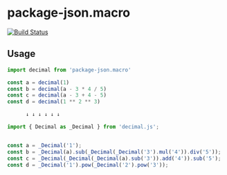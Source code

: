 # package-json.macro

[![Build Status](https://img.shields.io/circleci/project/github/haroenv/package-json.macro/master.svg?label=build&style=flat-square)](https://circleci.com/gh/haroenv/package-json.macro)

## Usage

```js
import decimal from 'package-json.macro'

const a = decimal(1)
const b = decimal(a - 3 * 4 / 5)
const c = decimal(a - 3 + 4 - 5)
const d = decimal(1 ** 2 ** 3)

      ↓ ↓ ↓ ↓ ↓ ↓

import { Decimal as _Decimal } from 'decimal.js';


const a = _Decimal('1');
const b = _Decimal(a).sub(_Decimal(_Decimal('3').mul('4')).div('5'));
const c = _Decimal(_Decimal(_Decimal(a).sub('3')).add('4')).sub('5');
const d = _Decimal('1').pow(_Decimal('2').pow('3'));
```
